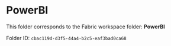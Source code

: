 # PowerBI

This folder corresponds to the Fabric workspace folder: **PowerBI**

Folder ID: `cbac119d-d3f5-44a4-b2c5-eaf3bad0ca68`
